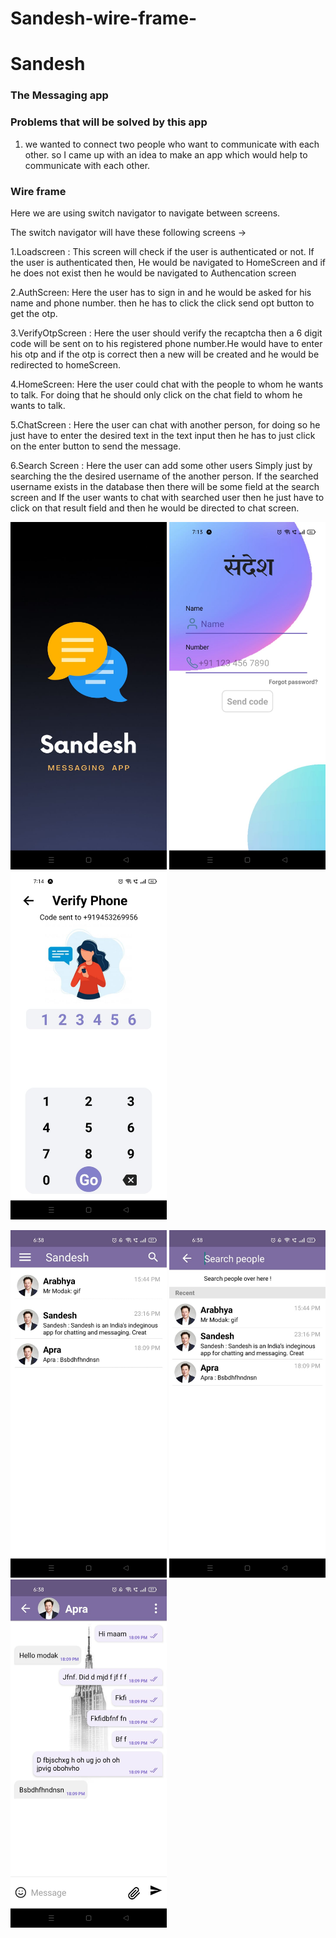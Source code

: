 # Sandesh-wire-frame-

#                                                            Sandesh

###                                                                                                                                      The Messaging app 

### Problems that will be solved by this app

1. we wanted to connect two people who want to communicate with each other. so I came up with an idea to make an app which would help to communicate with each other.

### Wire frame

Here we are using switch navigator to navigate between screens.

The switch navigator will have these  following screens →

1.Loadscreen : This screen will check if the user is authenticated or not. If the user is authenticated then, He would be navigated to HomeScreen and if he does not exist then he would be navigated  to Authencation screen

2.AuthScreen: Here the user has to sign in and he would be asked for his name and phone number. then he has to click the click send opt button to get the otp.

3.VerifyOtpScreen : Here the user should verify the recaptcha then a 6 digit code will be sent on to his registered phone number.He would have to enter his otp and if the otp is correct then a new will be created and he would be redirected to homeScreen.

4.HomeScreen: Here the user could chat with the people to whom he wants to talk. For doing that he should only click on the chat field to whom he wants to talk.

5.ChatScreen : Here the user can chat with another person, for doing so he just have to enter the desired text in the text input then he has to just click on the enter button to send the message.

6.Search Screen : Here the user can add some other users Simply just by searching the the desired username of the another person. If the searched username exists in the database then there will be some field at the search screen and If the user wants to chat with searched user then he just have to click on that result field and then he would be directed to chat screen.

<p>
  <img src="https://github.com/Arabhya07092007/Sandesh-wire-frame-/blob/main/img1.jpeg?raw=true" width="250" name="Spectagram feed screen"/>
  <img src="https://github.com/Arabhya07092007/Sandesh-wire-frame-/blob/main/img2.jpeg?raw=true" width="250" name="Spectagram create post screen"/>
  <img src="https://github.com/Arabhya07092007/Sandesh-wire-frame-/blob/main/img3.jpeg?raw=true" width="250" name="Spectagram create post screen"/>
</p>

<p>
  
  <img src="https://github.com/Arabhya07092007/Sandesh-wire-frame-/blob/main/img4.jpeg?raw=true" width="250" name="Spectagram create post screen"/>
  <img src="https://github.com/Arabhya07092007/Sandesh-wire-frame-/blob/main/img5.jpeg?raw=true" width="250" name="Spectagram feed screen"/>
  <img src="https://github.com/Arabhya07092007/Sandesh-wire-frame-/blob/main/img6.jpeg?raw=true" width="250" name="Spectagram create post screen"/>

</p>

